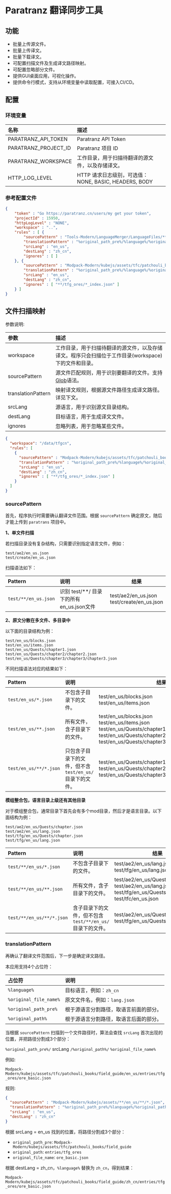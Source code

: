 # Paratranz 翻译同步工具

## 功能

- 批量上传源文件。
- 批量上传译文。
- 批量下载译文。
- 可配置扫描文件及生成译文路径映射。
- 可配置忽略部分文件。
- 提供GUI桌面应用，可视化操作。
- 提供命令行模式，支持从环境变量中读取配置，可接入CI/CD。

## 配置

### 环境变量

| 名称                   | 描述                                         |
|:---------------------|:-------------------------------------------|
| PARATRANZ_API_TOKEN  | Paratranz API Token                        |
| PARATRANZ_PROJECT_ID | Paratranz 项目 ID                            |
| PARATRANZ_WORKSPACE  | 工作目录，用于扫描待翻译的源文件，以及存储译文。                   |
| HTTP_LOG_LEVEL | HTTP 请求日志级别，可选值：NONE, BASIC, HEADERS, BODY |

### 参考配置文件

```json
{
    "token" : "Go https://paratranz.cn/users/my get your token",
    "projectId" : 15950,
    "httpLogLevel" : "NONE",
    "workspace" : "..",
    "rules" : [ {
        "sourcePattern" : "Tools-Modern/LanguageMerger/LanguageFiles/**/en_us/**.json",
        "translationPattern" : "%original_path_pre%/%language%/%original_path%/%original_file_name%",
        "srcLang" : "en_us",
        "destLang" : "zh_cn",
        "ignores" : [ ]
    }, {
        "sourcePattern" : "Modpack-Modern/kubejs/assets/tfc/patchouli_books/field_guide/en_us/**.json",
        "translationPattern" : "%original_path_pre%/%language%/%original_path%/%original_file_name%",
        "srcLang" : "en_us",
        "destLang" : "zh_cn",
        "ignores" : [ "**/tfg_ores/*_index.json" ]
    } ]
}
```

## 文件扫描映射

参数说明:

| 参数                   | 描述                                                                               |
|:---------------------|:---------------------------------------------------------------------------------|
| workspace             | 工作目录，用于扫描待翻译的源文件，以及存储译文。程序只会扫描位于工作目录(workspace)下的文件和目录。                          |
| sourcePattern         | 源文件匹配规则，用于识别要翻译的文件。支持[Glob](https://en.wikipedia.org/wiki/Glob_(programming))语法。 |
| translationPattern   | 映射译文规则，根据源文件路径生成译文路径。详见下文。                                                       |
| srcLang               | 源语言，用于识别源文目录结构。                                                                  |
| destLang              | 目标语言，用于生成译文文件。                                                                   |
| ignores               | 忽略列表，用于忽略某些文件。                                                                   |

```json
{
  "workspace": "/data/tfgcn",
  "rules": [
    {
      "sourcePattern" : "Modpack-Modern/kubejs/assets/tfc/patchouli_books/field_guide/en_us/**.json",
      "translationPattern" : "%original_path_pre%/%language%/%original_path%/%original_file_name%",
      "srcLang" : "en_us",
      "destLang" : "zh_cn",
      "ignores" : [ "**/tfg_ores/*_index.json" ]
    }
  ]
}
```

### sourcePattern

首先，程序执行时需要确认翻译文件范围。根据 `sourcePattern` 确定原文，随后才能上传到 `paratrans` 项目中。

**1、单文件扫描**

若扫描目录没有复杂结构，只需要识别指定语言文件，例如：

```
test/ae2/en_us.json
test/create/en_us.json
```

扫描语法如下：

| Pattern            | 说明                                                               | 结果                                              |
|:-------------------|:-----------------------------------------------------------------|-------------------------------------------------|
| `test/**/en_us.json` | 识别 test/**/ 目录下的所有en_us.json文件                       | test/ae2/en_us.json<br/> test/create/en_us.json |

**2、原文分散在多文件、多目录中**

以下面的目录结构为例：

```
test/en_us/blocks.json
test/en_us/items.json
test/en_us/Quests/chapter1.json
test/en_us/Quests/chapter2/chapter2.json
test/en_us/Quests/chapter3/chapter3/chapter3.json
```

不同扫描语法对应的结果如下：

| Pattern              | 说明                                   | 结果                                                                                                                                                                             |
|:---------------------|:-------------------------------------|--------------------------------------------------------------------------------------------------------------------------------------------------------------------------------|
| `test/en_us/*.json`    | 不包含子目录下的文件。                          | test/en_us/blocks.json<br/> test/en_us/items.json                                                                                                                              |
| `test/en_us/**.json`   | 所有文件，含子目录下的文件。                       | test/en_us/blocks.json<br/> test/en_us/items.json<br/> test/en_us/Quests/chapter1.json<br/> test/en_us/Quests/chapter2/chapter2.json<br/> test/en_us/Quests/chapter3/chapter3/chapter3.json |
| `test/en_us/**/*.json` | 只包含子目录下的文件，但不含 `test/en_us/` 目录下的文件。 | test/en_us/Quests/chapter1.json<br/> test/en_us/Quests/chapter2/chapter2.json<br/> test/en_us/Quests/chapter3/chapter3/chapter3.json                                                    |

**模组整合包，语言目录上级还有其他目录**

对于模组整合包，通常目录下首先会有多个mod目录，然后才是语言目录。以下面结构为例：

```
test/ae2/en_us/Quests/chapter.json
test/ae2/en_us/lang.json
test/tfg/en_us/Quests/chapter.json
test/tfg/en_us/lang.json
```

| Pattern              | 说明                                     | 结果                                                                                        |
|:---------------------|:---------------------------------------|-------------------------------------------------------------------------------------------|
| `test/**/en_us/*.json` | 不包含子目录下的文件。                            | test/ae2/en_us/lang.json<br/> test/tfg/en_us/lang.json                                    |
| `test/**/en_us/**.json` | 所有文件，含子目录下的文件。                         | test/ae2/en_us/Quests/chapter.json<br/> test/ae2/en_us/lang.json<br/> test/tfg/en_us/Quests/chapter.json<br/> test/tfc/en_us.json |
| `test/**/en_us/**/*.json` | 含子目录下的文件，但不包含 `test/**/en_us/` 目录下的文件。 | test/ae2/en_us/Quests/chapter.json<br/> test/tfg/en_us/Quests/chapter.json                     |

### translationPattern

再确认了翻译文件范围后，下一步是确定译文路径。

本应用支持4个占位符：

| 占位符                    | 说明                  |
|:-----------------------|:--------------------|
| `%language%`           | 目标语言，例如：`zh_cn`     |
| `%original_file_name%` | 原文文件名，例如：`lang.json` |
| `%original_path_pre%`  | 根于源语言分割路径，取语言前面的部分。 |
| `%original_path%`      | 根于源语言分割路径，取语言后面的部分。 |

当根据 `sourcePattern` 扫描到一个文件路径时，算法会查找 `srcLang` 首次出现的位置，并把路径分割成3个部分：

`%original_path_pre%/` srcLang `/%original_path%/` `%original_file_name%`

例如: 

`Modpack-Modern/kubejs/assets/tfc/patchouli_books/field_guide/en_us/entries/tfg_ores/ore_basic.json`

规则:
```json
{
  "sourcePattern" : "Modpack-Modern/kubejs/assets/**/en_us/**/*.json",
  "translationPattern" : "%original_path_pre%/%language%/%original_path%/%original_file_name%",
  "srcLang" : "en_us",
  "destLang" : "zh_cn"
}
```

根据 srcLang = en_us 找到的位置，将路径分割成3个部分：

- `original_path_pre`: `Modpack-Modern/kubejs/assets/tfc/patchouli_books/field_guide`
- `original_path`: `entries/tfg_ores`
- `original_file_name`: `ore_basic.json`

根据 destLang = zh_cn，`%language%` 替换为 `zh_cn`，得到结果：

`Modpack-Modern/kubejs/assets/tfc/patchouli_books/field_guide/zh_cn/entries/tfg_ores/ore_basic.json`